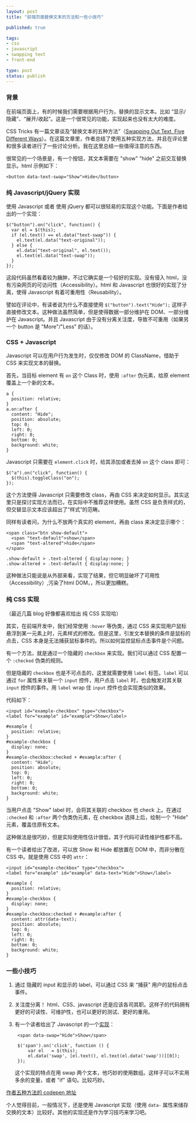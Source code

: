 ```yaml
---
layout: post
title: "前端页面替换文本的方法和一些小技巧"

published: true

tags:
- css
- javascript
- swapping text
- front-end

type: post
status: publish
---
```


### 背景

在前端页面上，有的时候我们需要根据用户行为，替换的显示文本。比如 “显示/隐藏”、“展开/收起”。这是一个很常见的功能，实现起来也没有太大的难度。

CSS Tricks 有一篇文章谈及“替换文本的五种方法”（[Swapping Out Text, Five Different Ways](http://css-tricks.com/swapping-out-text-five-different-ways/)）。在这篇文章里，作者总结了使用五种实现方法，并且在评论里和很多读者进行了一些讨论分析。我在这里总结一些值得注意的东西。

很常见的一个场景是，有一个按钮，其文本需要在 "show" "hide" 之前交互替换显示。html 示例如下：

    <button data-text-swap="Show">Hide</button>

<!-- more -->

### 纯 Javascript/jQuery 实现

使用 Javascript 或者 使用 jQuery 都可以很轻易的实现这个功能。下面是作者给出的一个实现：

    $("button").on("click", function() {
      var el = $(this);
      if (el.text() == el.data("text-swap")) {
        el.text(el.data("text-original"));
      } else {
        el.data("text-original", el.text());
        el.text(el.data("text-swap"));
      }
    });

这段代码虽然看着较为臃肿，不过它确实是一个较好的实现。没有侵入 html，没有污染网页的可访问性（Accessibility）。html 和 Javascript 也很好的实现了分离，使得 Javascript 有着可重用性（Reusability）。

譬如在评论中，有读者说为什么不直接使用 `$("button").text("Hide");` 这样子直接修改文本。这种做法虽然简单，但是使得数据一部分维护在 DOM、一部分维护在 Javascript。并且 Javascript 由于没有分离关注度，导致不可重用（如果另一个 button 是 "More"/"Less" 的话）。

### CSS + Javascript

Javascript 可以在用户行为发生时，仅仅修改 DOM 的 ClassName，借助于 CSS 来实现文本的替换。

首先，当目标 element 有 `on` 这个 Class 时，使用 `:after` 伪元素，给原 element 覆盖上一个新的文本。

    a {
      position: relative;
    }
    a.on:after {
      content: "Hide";
      position: absolute;
      top: 0;
      left: 0;
      right: 0;
      bottom: 0;
      background: white;
    }

Javascript 只需要在 `element.click` 时，给其添加或者去掉 `on` 这个 class 即可：

    $("a").on("click", function() {
      $(this).toggleClass("on");
    });

这个方法使得 Javascript 只需要修改 class，再由 CSS 来决定如何显示。其实这里只是探讨实现方法而已，在实际中不推荐这样使用。虽然 CSS 是负责样式的，但交替显示文本应该超出了“样式”的范畴。

同样有读者问，为什么不放两个真实的 element，再由 class 来决定显示哪个：

    <span class="btn show-default">
      <span "text-default">show</span>
      <span "text-altered">hide</span>
    </span>

    .show-default > .text-altered { display:none; }
    .show-altered > .text-default { display:none; }

这种做法只能说是从外部来看，实现了结果，但它明显破坏了可用性（Accessibility）,污染了html DOM，，所以更加糟糕。

### 纯 CSS 实现

（最近几篇 blog 好像都喜欢给出 纯 CSS 实现哈）

其实，在前端开发中，我们经常使用 `:hover` 等伪类，通过 CSS 来实现用户鼠标悬浮到某一元素上时，元素样式的修改。但是这里，引发文本替换的条件是鼠标的点击，CSS 本身是无法捕获鼠标事件的。所以如何监控鼠标点击事件是个问题。

有一个方法，就是通过一个隐藏的 `checkbox` 来实现。我们可以通过 CSS 配置一个 `:checked` 伪类的规则。

但是隐藏的 `checkbox` 也是不可点击的，这里就需要使用 `label` 标签。`label` 可以通过 `for` 属性来关联一个 `input` 控件，用户点击 `label` 时，也会触发对其关联 `input` 控件的事件。用 `label` wrap 住 `input` 控件也会实现类似的效果。

代码如下：

    <input id="example-checkbox" type="checkbox">
    <label for="example" id="example">Show</label>

    #example {
      position: relative;
    }
    #example-checkbox {
      display: none;
    }
    #example-checkbox:checked + #example:after {
      content: "Hide";
      position: absolute;
      top: 0;
      left: 0;
      right: 0;
      bottom: 0;
      background: white;
    }

当用户点击 "Show" label 时，会将其关联的 checkbox 也 check 上。在通过 `:checked` 和 `:after` 两个伪类伪元素，在 checkbox 选择上后，绘制一个 "Hide" 元素，覆盖住原有文本。

这种做法是很巧妙，但是实际使用性估计很低，其于代码可读性维护性都不高。

有一个读者给出了改进，可以放 Show 和 Hide 都放置在 DOM 中，而非分散在 CSS 中。就是使用 CSS 中的 `attr`：

    <input id="example-checkbox" type="checkbox">
    <label for="example" id="example" data-text="Hide">Show</label>

    #example {
      position: relative;
    }
    #example-checkbox {
      display: none;
    }
    #example-checkbox:checked + #example:after {
      content: attr(data-text);
      position: absolute;
      top: 0;
      left: 0;
      right: 0;
      bottom: 0;
      background: white;
    }

### 一些小技巧

1. 通过 隐藏的 input 和显示的 label，可以通过 CSS 来 “捕获” 用户的鼠标点击事件。

2. 关注度分离！ html、CSS、javascript 还是应该各司其职。这样子的代码拥有更好的可读性、可维护性，也可以更好的测试、更好的重用。

3. 有一个读者给出了 Javascript 的一个[实现](http://jsfiddle.net/vmJ5h/)：

        <span data-swap="Hide">Show</span>

        $('span').on('click', function () {
            var el   = $(this);
            el.data('swap', [el.text(), el.text(el.data('swap'))][0]);
        });

    这个实现的特点在用 swap 两个文本，他巧妙的使用数组。这样子可以不实用多余的变量，或者 "if" 语句。比较巧妙。

[作者五种方法的 codepen 地址](http://codepen.io/chriscoyier/pen/bcyEA)

个人觉得目前，一般情况下，还是使用 Javascript 实现（使用 `data-` 属性来储存交换的文本）比较好。其他的实现还是作为学习技巧来学习吧。
